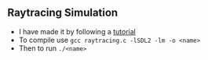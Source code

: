 ## Raytracing Simulation
- I have made it by following a [tutorial](<https://www.youtube.com/watch?v=2BLRLuczykM&t=4392s>)
- To compile use ```gcc raytracing.c -lSDL2 -lm -o <name>```
- Then to run ```./<name>```
